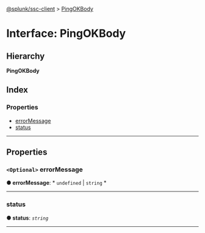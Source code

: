 [@splunk/ssc-client](../README.md) > [PingOKBody](../interfaces/pingokbody.md)

# Interface: PingOKBody

## Hierarchy

**PingOKBody**

## Index

### Properties

* [errorMessage](pingokbody.md#errormessage)
* [status](pingokbody.md#status)

---

## Properties

<a id="errormessage"></a>

### `<Optional>` errorMessage

**● errorMessage**: * `undefined` &#124; `string`
*

___
<a id="status"></a>

###  status

**● status**: *`string`*

___

